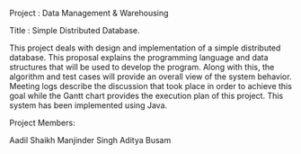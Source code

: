 Project : Data Management & Warehousing

Title : Simple Distributed Database.

This project deals with design and implementation of a simple distributed database. This proposal explains the 
programming language and data structures that will be used to develop the program. Along with this, the 
algorithm and test cases will provide an overall view of the system behavior. Meeting logs describe the 
discussion that took place in order to achieve this goal while the Gantt chart provides the execution plan of this 
project.
This system has been implemented using Java.

Project Members:

Aadil Shaikh
Manjinder Singh
Aditya Busam

